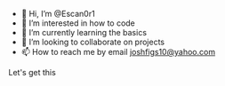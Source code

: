 - 👋 Hi, I’m @Escan0r1
- 👀 I’m interested in how to code
- 🌱 I’m currently learning the basics
- 💞️ I’m looking to collaborate on projects
- 📫 How to reach me by email joshfigs10@yahoo.com

<!---
Escan0r1/Escan0r1 is a ✨ special ✨ repository because its `README.md` (this file) appears on your GitHub profile.
You can click the Preview link to take a look at your changes.
--->
Let's get this 
